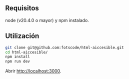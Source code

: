 ## Requisitos

node (v20.4.0 o mayor) y npm instalado.

## Utilización

```bash
git clone git@github.com:fotscode/html-aiccesible.git
cd html-aiccesible/
npm install
npm run dev
```

Abrir [http://localhost:3000](http://localhost:3000).
